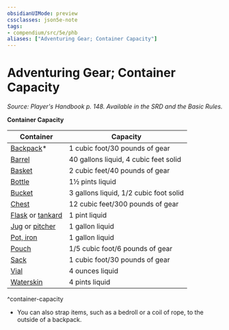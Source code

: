 ```yaml
---
obsidianUIMode: preview
cssclasses: json5e-note
tags:
- compendium/src/5e/phb
aliases: ["Adventuring Gear; Container Capacity"]
---
```

# Adventuring Gear; Container Capacity
*Source: Player's Handbook p. 148. Available in the SRD and the Basic Rules.* 

**Container Capacity**

| Container | Capacity |
|-----------|----------|
| [Backpack](compendium/items/backpack.md)* | 1 cubic foot/30 pounds of gear |
| [Barrel](compendium/items/barrel.md) | 40 gallons liquid, 4 cubic feet solid |
| [Basket](compendium/items/basket.md) | 2 cubic feet/40 pounds of gear |
| [Bottle](compendium/items/glass-bottle.md) | 1½ pints liquid |
| [Bucket](compendium/items/bucket.md) | 3 gallons liquid, 1/2 cubic foot solid |
| [Chest](compendium/items/chest.md) | 12 cubic feet/300 pounds of gear |
| [Flask](compendium/items/flask.md) or [tankard](compendium/items/tankard.md) | 1 pint liquid |
| [Jug](compendium/items/jug.md) or [pitcher](compendium/items/pitcher.md) | 1 gallon liquid |
| [Pot, iron](compendium/items/iron-pot.md) | 1 gallon liquid |
| [Pouch](compendium/items/pouch.md) | 1/5 cubic foot/6 pounds of gear |
| [Sack](compendium/items/sack.md) | 1 cubic foot/30 pounds of gear |
| [Vial](compendium/items/vial.md) | 4 ounces liquid |
| [Waterskin](compendium/items/waterskin.md) | 4 pints liquid |
^container-capacity

* You can also strap items, such as a bedroll or a coil of rope, to the outside of a backpack.
